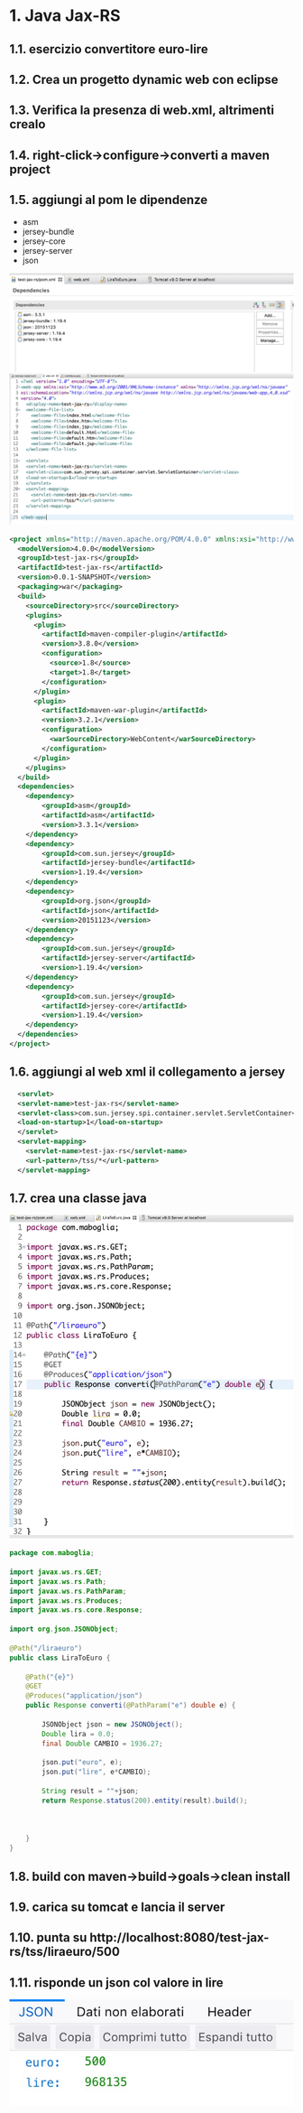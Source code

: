 # 1. Java Jax-RS
## 1.1. esercizio convertitore euro-lire

## 1.2. Crea un progetto dynamic web con eclipse
## 1.3. Verifica la presenza di web.xml, altrimenti crealo
## 1.4. right-click->configure->converti a maven project
## 1.5. aggiungi al pom le dipendenze
   * asm
   * jersey-bundle
   * jersey-core
   * jersey-server
   * json

![esempio](./img/jax-rs-1.jpg)
![esempio](./img/jax-rs-2.jpg)

```xml
<project xmlns="http://maven.apache.org/POM/4.0.0" xmlns:xsi="http://www.w3.org/2001/XMLSchema-instance" xsi:schemaLocation="http://maven.apache.org/POM/4.0.0 http://maven.apache.org/xsd/maven-4.0.0.xsd">
  <modelVersion>4.0.0</modelVersion>
  <groupId>test-jax-rs</groupId>
  <artifactId>test-jax-rs</artifactId>
  <version>0.0.1-SNAPSHOT</version>
  <packaging>war</packaging>
  <build>
    <sourceDirectory>src</sourceDirectory>
    <plugins>
      <plugin>
        <artifactId>maven-compiler-plugin</artifactId>
        <version>3.8.0</version>
        <configuration>
          <source>1.8</source>
          <target>1.8</target>
        </configuration>
      </plugin>
      <plugin>
        <artifactId>maven-war-plugin</artifactId>
        <version>3.2.1</version>
        <configuration>
          <warSourceDirectory>WebContent</warSourceDirectory>
        </configuration>
      </plugin>
    </plugins>
  </build>
  <dependencies>
  	<dependency>
  		<groupId>asm</groupId>
  		<artifactId>asm</artifactId>
  		<version>3.3.1</version>
  	</dependency>
  	<dependency>
  		<groupId>com.sun.jersey</groupId>
  		<artifactId>jersey-bundle</artifactId>
  		<version>1.19.4</version>
  	</dependency>
  	<dependency>
  		<groupId>org.json</groupId>
  		<artifactId>json</artifactId>
  		<version>20151123</version>
  	</dependency>
  	<dependency>
  		<groupId>com.sun.jersey</groupId>
  		<artifactId>jersey-server</artifactId>
  		<version>1.19.4</version>
  	</dependency>
  	<dependency>
  		<groupId>com.sun.jersey</groupId>
  		<artifactId>jersey-core</artifactId>
  		<version>1.19.4</version>
  	</dependency>
  </dependencies>
</project>
```
## 1.6. aggiungi al web xml il collegamento a jersey

```xml
  <servlet>
  <servlet-name>test-jax-rs</servlet-name>
  <servlet-class>com.sun.jersey.spi.container.servlet.ServletContainer</servlet-class>
  <load-on-startup>1</load-on-startup>
  </servlet>
  <servlet-mapping>
  	<servlet-name>test-jax-rs</servlet-name>
  	<url-pattern>/tss/*</url-pattern>
  </servlet-mapping>
```
## 1.7. crea una classe java
![esempio](./img/jax-rs-3.jpg)


```java
package com.maboglia;

import javax.ws.rs.GET;
import javax.ws.rs.Path;
import javax.ws.rs.PathParam;
import javax.ws.rs.Produces;
import javax.ws.rs.core.Response;

import org.json.JSONObject;

@Path("/liraeuro")
public class LiraToEuro {

	@Path("{e}")
	@GET
	@Produces("application/json")
	public Response converti(@PathParam("e") double e) {
		
		JSONObject json = new JSONObject();
		Double lira = 0.0;
		final Double CAMBIO = 1936.27;
		
		json.put("euro", e);
		json.put("lire", e*CAMBIO);
		
		String result = ""+json;
		return Response.status(200).entity(result).build();
		
				
		
	}
}

```
## 1.8. build con maven->build->goals->clean install
## 1.9. carica su tomcat e lancia il server
## 1.10. punta su http://localhost:8080/test-jax-rs/tss/liraeuro/500
## 1.11. risponde un json col valore in lire
![esempio](./img/jax-rs-4.jpg)


